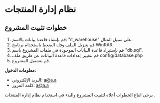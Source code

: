 # نظام إدارة المنتجات

## خطوات تثبيت المشروع

1. قم بإنشاء قاعدة بيانات بالاسم: "it_warehouse" على سبيل المثال.
2. قم بتنزيل الملف وفك الضغط باستخدام برنامج WinRAR.
3. قم بإستيراد قاعدة البيانات الموجودة في ملفات المشروع باسم "db.sql".
4. قم بتغيير إعدادات قاعدة البيانات عن طريق ملف config/database.php
5. قم بتشغيل المشروع.

**معلومات الدخول:**
- البريد الإلكتروني: a@a.a
- كلمة المرور: a@a.a

يرجى اتباع الخطوات أعلاه لتثبيت المشروع والبدء في استخدام نظام إدارة المنتجات .